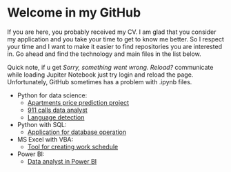 # Welcome in my GitHub

If you are here, you probably received my CV. I am glad that you consider my application
and you take your time to get to know me better. So I respect your time and I want to
make it easier to find repositories you are interested in. Go ahead and find the technology 
and main files in the list below.

Quick note, if u get *Sorry, something went wrong. Reload?* communicate while loading Jupiter Notebook just try login and reload the page. Unfortunately, GitHub sometimes has a problem with .ipynb files.

- Python for data science:
    * [Apartments price prediction project](https://github.com/pawellachowski777/Apartments/blob/master/project_summary.ipynb)
    * [911 calls data analyst](https://github.com/pawellachowski777/911_calls/blob/master/911_calls.ipynb)
    * [Language detection](https://github.com/pawellachowski777/language_detection/blob/master/language_detection.ipynb)
- Python with SQL:
    * [Application for database operation](https://github.com/pawellachowski777/data_base)
- MS Excel with VBA:
    * [Tool for creating work schedule](https://github.com/pawellachowski777/Excel)
- Power BI:
    * [Data analyst in Power BI](https://github.com/pawellachowski777/Power_BI)
    
    

<!---
pawellachowski777/pawellachowski777 is a ✨ special ✨ repository because its `README.md` (this file) appears on your GitHub profile.
You can click the Preview link to take a look at your changes.
--->
